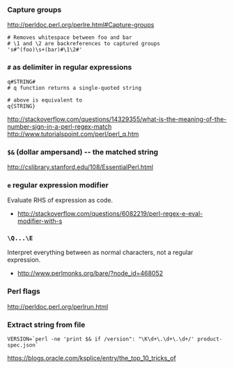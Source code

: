 ### Capture groups
http://perldoc.perl.org/perlre.html#Capture-groups
```
# Removes whitespace between foo and bar
# \1 and \2 are backreferences to captured groups
's#^(foo)\s+(bar)#\1\2#'
```

### `#` as delimiter in regular expressions
```
q#STRING#
# q function returns a single-quoted string

# above is equivalent to
q{STRING}
```
http://stackoverflow.com/questions/14329355/what-is-the-meaning-of-the-number-sign-in-a-perl-regex-match
http://www.tutorialspoint.com/perl/perl_q.htm

### `$&` (dollar ampersand) -- the matched string
http://cslibrary.stanford.edu/108/EssentialPerl.html

### `e` regular expression modifier
Evaluate RHS of expression as code.
* http://stackoverflow.com/questions/6082219/perl-regex-e-eval-modifier-with-s

### `\Q...\E`
Interpret everything between as normal characters, not a regular expression.
* http://www.perlmonks.org/bare/?node_id=468052

### Perl flags
http://perldoc.perl.org/perlrun.html

### Extract string from file
```
VERSION=`perl -ne 'print $& if /version": "\K\d+\.\d+\.\d+/' product-spec.json`
```
https://blogs.oracle.com/ksplice/entry/the_top_10_tricks_of